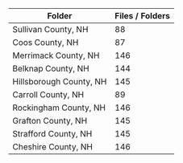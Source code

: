 | Folder                  |   Files / Folders |
|-------------------------|-------------------|
| Sullivan County, NH     |                88 |
| Coos County, NH         |                87 |
| Merrimack County, NH    |               146 |
| Belknap County, NH      |               144 |
| Hillsborough County, NH |               145 |
| Carroll County, NH      |                89 |
| Rockingham County, NH   |               146 |
| Grafton County, NH      |               145 |
| Strafford County, NH    |               145 |
| Cheshire County, NH     |               146 |